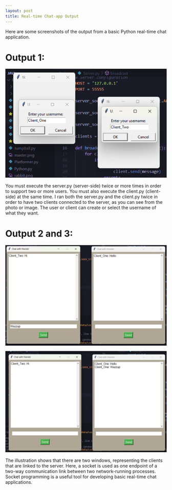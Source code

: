 ```yaml
---
layout: post
title: Real-time Chat-app Output
--- 
```

Here are some screenshots of the output from a basic Python real-time chat application.

# Output 1:

![Output 1](/images/Output1.png)

You must execute the server.py (server-side) twice or more times in order to support two or more users. 
You must also execute the client.py (client-side) at the same time. I ran both the server.py and the client.py twice in order 
to have two clients connected to the server, as you can see from the photo or image. The user or client can create or select the username of what they want.

# Output 2 and 3:

![Output 2](/images/Output2.png)

![Output 3](/images/Output3.png)


The illustration shows that there are two windows, representing the clients that are linked to the server. Here, a socket is used as one endpoint of a two-way communication link between two network-running processes. Socket programming is a useful tool for developing basic real-time chat applications.
